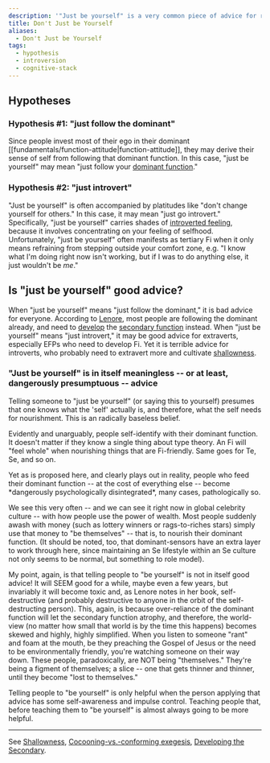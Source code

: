 ```yaml
---
description: '"Just be yourself" is a very common piece of advice for relationships or life or in general. What could it mean in Lenore''s terms?'
title: Don't Just be Yourself
aliases:
  - Don't Just be Yourself
tags:
  - hypothesis
  - introversion
  - cognitive-stack
---
```

## Hypotheses

### Hypothesis #1: "just follow the dominant"

Since people invest most of their ego in their dominant [[fundamentals/function-attitude|function-attitude]], they may derive their sense of self from following that dominant function. In this case, "just be yourself" may mean "just follow your [dominant function](/wiki/dominant-function)."

### Hypothesis #2: "just introvert"

"Just be yourself" is often accompanied by platitudes like "don't change yourself for others." In this case, it may mean "just go introvert." Specifically, "just be yourself" carries shades of [introverted feeling](/wiki/function-attitude/attitudes/introverted-feeling), because it involves concentrating on your feeling of selfhood. Unfortunately, "just be yourself" often manifests as tertiary Fi when it only means refraining from stepping outside your comfort zone, e.g. "I know what I'm doing right now isn't working, but if I was to do anything else, it just wouldn't be _me_."

## Is "just be yourself" good advice?

When "just be yourself" means "just follow the dominant," it is bad advice for everyone. According to [Lenore](/wiki/people-and-systems/lenore-thomson), most people are following the dominant already, and need to [develop](/wiki/function-attitude/cognitive-stack/developing-the-secondary) the [secondary function](/wiki/function-attitude/cognitive-stack/secondary-function) instead. When "just be yourself" means "just introvert," it may be good advice for extraverts, especially EFPs who need to develop Fi. Yet it is terrible advice for introverts, who probably need to extravert more and cultivate [shallowness](/wiki/shallowness).

### "Just be yourself" is in itself meaningless -- or at least, dangerously presumptuous -- advice

Telling someone to "just be yourself" (or saying this to yourself) presumes that one knows what the 'self' actually is, and therefore, what the self needs for nourishment. This is an radically baseless belief.

Evidently and unarguably, people self-identify with their dominant function. It doesn't matter if they know a single thing about type theory. An Fi will "feel whole" when nourishing things that are Fi-friendly. Same goes for Te, Se, and so on.

Yet as is proposed here, and clearly plays out in reality, people who feed their dominant function -- at the cost of everything else -- become \*dangerously psychologically disintegrated\*, many cases, pathologically so.

We see this very often -- and we can see it right now in global celebrity culture -- with how people use the power of wealth. Most people suddenly awash with money (such as lottery winners or rags-to-riches stars) simply use that money to "be themselves" -- that is, to nourish their dominant function. (It should be noted, too, that dominant-sensors have an extra layer to work through here, since maintaining an Se lifestyle within an Se culture not only seems to be normal, but something to role model).

My point, again, is that telling people to "be yourself" is not in itself good advice! It will SEEM good for a while, maybe even a few years, but invariably it will become toxic and, as Lenore notes in her book, self-destructive (and probably destructive to anyone in the orbit of the self-destructing person). This, again, is because over-reliance of the dominant function will let the secondary function atrophy, and therefore, the world-view (no matter how small that world is by the time this happens) becomes skewed and highly, highly simplified. When you listen to someone "rant" and foam at the mouth, be they preaching the Gospel of Jesus or the need to be environmentally friendly, you're watching someone on their way down. These people, paradoxically, are NOT being "themselves." They're being a figment of themselves; a slice -- one that gets thinner and thinner, until they become "lost to themselves."

Telling people to "be yourself" is only helpful when the person applying that advice has some self-awareness and impulse control. Teaching people that, before teaching them to "be yourself" is almost always going to be more helpful.

---

See [Shallowness](/wiki/shallowness), [Cocooning-vs.-conforming exegesis](/wiki/exegeses/introversion-extraversion/cocooning-vs-conforming-exegesis), [Developing the Secondary](/wiki/function-attitude/cognitive-stack/developing-the-secondary).
